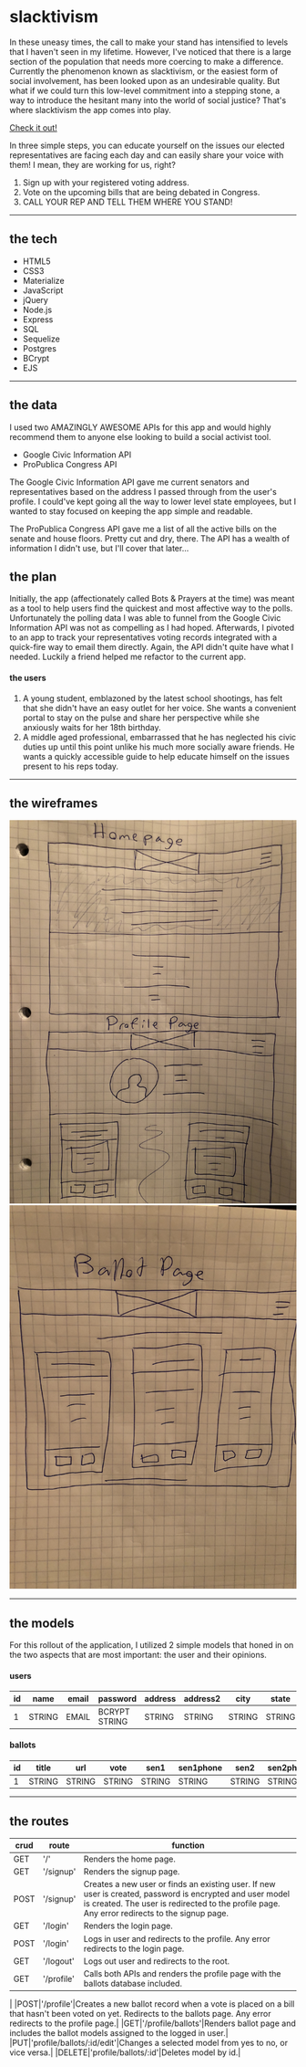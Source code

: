 # slacktivism

In these uneasy times, the call to make your stand has intensified to levels that I
haven't seen in my lifetime. However, I've noticed that there is a large section of
the population that needs more coercing to make a difference. Currently the phenomenon known as slacktivism, or the easiest form of social involvement, has been looked upon as an undesirable quality.
But what if we could turn this low-level commitment into a stepping stone, a way to introduce
the hesitant many into the world of social justice? That's where slacktivism the app comes into play.

[Check it out!](http://slacktivism.herokuapp.com/)

In three simple steps, you can educate yourself on the issues our elected representatives are facing each day and can easily share your voice with them! I mean, they are working for us, right?

1. Sign up with your registered voting address.
2. Vote on the upcoming bills that are being debated in Congress.
3. CALL YOUR REP AND TELL THEM WHERE YOU STAND!

***

## the tech
* HTML5
* CSS3
* Materialize
* JavaScript
* jQuery
* Node.js
* Express
* SQL
* Sequelize
* Postgres
* BCrypt
* EJS

***

## the data

I used two AMAZINGLY AWESOME APIs for this app and would highly recommend them to anyone else looking to build a social activist tool.

* Google Civic Information API
* ProPublica Congress API

The Google Civic Information API gave me current senators and representatives based on the address I passed through from the user's profile. I could've kept going all the way to lower level state employees, but I wanted to stay focused on keeping the app simple and readable.

The ProPublica Congress API gave me a list of all the active bills on the senate and house floors. Pretty cut and dry, there. The API has a wealth of information I didn't use, but I'll cover that later...

## the plan

Initially, the app (affectionately called Bots & Prayers at the time) was meant as a tool to help users find the quickest and most affective way to the polls. Unfortunately the polling data I was able to funnel from the Google Civic Information API was not as compelling as I had hoped. Afterwards, I pivoted to an app to track your representatives voting records integrated with a quick-fire way to email them directly. Again, the API didn't quite have what I needed. Luckily a friend helped me refactor to the current app.

#### the users

1. A young student, emblazoned by the latest school shootings, has felt that she didn't have an easy outlet for her voice. She wants a convenient portal to stay on the pulse and share her perspective while she anxiously waits for her 18th birthday.
2. A middle aged professional, embarrassed that he has neglected his civic duties up until this point unlike his much more socially aware friends. He wants a quickly accessible guide to help educate himself on the issues present to his reps today.

***

## the wireframes

![wireframes1](https://raw.githubusercontent.com/danheyward/vote-app/master/public/img/wireframes1.jpeg)
![wireframes2](https://raw.githubusercontent.com/danheyward/vote-app/master/public/img/wireframes2.jpeg)

***

## the models

For this rollout of the application, I utilized 2 simple models that honed in on the two aspects that are most important: the user and their opinions.

#### users
| id | name   | email | password      | address | address2 | city   | state  | zipcode  | party  |
|----|--------|-------|---------------|---------|----------|--------|--------|----------|--------|
| 1  | STRING | EMAIL | BCRYPT STRING | STRING  | STRING   | STRING | STRING | STRING   | STRING |

#### ballots
| id | title   | url | vote      | sen1 | sen1phone | sen2   | sen2phone  | rep  | repphone | userid|
|----|--------|-------|---------------|---------|----------|--------|--------|----------|--------|--------|
| 1  | STRING | STRING | STRING | STRING  | STRING   | STRING | STRING | STRING   | STRING | STRING |

***

## the routes

|crud|route|function|
|---|---|---|
|GET|'/'|Renders the home page.|
|GET|'/signup'|Renders the signup page.|
|POST|'/signup'|Creates a new user or finds an existing user. If new user is created, password is encrypted and user model is created. The user is redirected to the profile page. Any error redirects to the signup page.|
|GET|'/login'|Renders the login page.|
|POST|'/login'|Logs in user and redirects to the profile. Any error redirects to the login page.|
|GET|'/logout'|Logs out user and redirects to the root.|
|GET|'/profile'|Calls both APIs and renders the profile page with the ballots database included.|
|
|POST|'/profile'|Creates a new ballot record when a vote is placed on a bill that hasn't been voted on yet. Redirects to the ballots page. Any error redirects to the profile page.|
|GET|'/profile/ballots'|Renders ballot page and includes the ballot models assigned to the logged in user.|
|PUT|'profile/ballots/:id/edit'|Changes a selected model from yes to no, or vice versa.|
|DELETE|'profile/ballots/:id'|Deletes model by id.|

